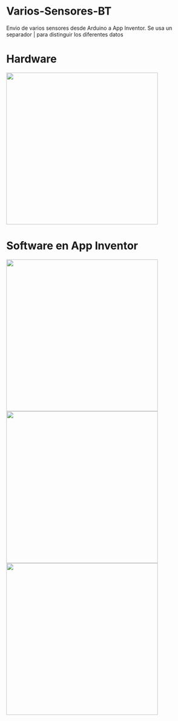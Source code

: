 # Varios-Sensores-BT

Envio de varios sensores desde Arduino a App Inventor. Se usa un separador | para distinguir los diferentes datos

# Hardware
<img src="Bluetooth-LED-SS_bb.png" width="400" align="center">

# Software en App Inventor
<img src="DiseñoApp.png" width="400" align="center">
<img src="conexionBT.png" width="400" align="center">
<img src="codigoApp.png" width="400" align="center">
